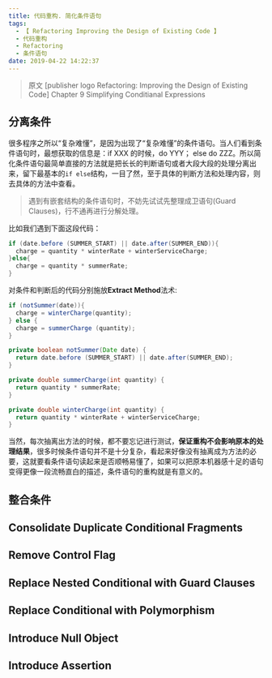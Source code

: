 ```yaml
---
title: 代码重构. 简化条件语句
tags:
  - 【 Refactoring Improving the Design of Existing Code 】
  - 代码重构
  - Refactoring
  - 条件语句
date: 2019-04-22 14:22:37
---
```


> 原文 [publisher logo Refactoring: Improving the Design of Existing Code] Chapter 9 Simplifying Conditianal Expressions


## 分离条件

很多程序之所以“复杂难懂”，是因为出现了“复杂难懂”的条件语句。当人们看到条件语句时，最想获取的信息是：if XXX 的时候，do YYY； else do ZZZ。所以简化条件语句最简单直接的方法就是把长长的判断语句或者大段大段的处理分离出来，留下最基本的`if else`结构，一目了然，至于具体的判断方法和处理内容，则去具体的方法中查看。

> 遇到有嵌套结构的条件语句时，不妨先试试先整理成卫语句(Guard Clauses)，行不通再进行分解处理。

比如我们遇到下面这段代码：
```Java
if (date.before (SUMMER_START) || date.after(SUMMER_END)){
  charge = quantity * winterRate + winterServiceCharge;
}else{
  charge = quantity * summerRate;
}
```

对条件和判断后的代码分别施放**Extract Method**法术:
```Java
if (notSummer(date)){
  charge = winterCharge(quantity);
} else {
  charge = summerCharge (quantity);
}

private boolean notSummer(Date date) {
  return date.before (SUMMER_START) || date.after(SUMMER_END);
}

private double summerCharge(int quantity) {
  return quantity * summerRate;
}

private double winterCharge(int quantity) {
  return quantity * winterRate + winterServiceCharge;
}
```

当然，每次抽离出方法的时候，都不要忘记进行测试，**保证重构不会影响原本的处理结果**，很多时候条件语句并不是十分复杂，看起来好像没有抽离成为方法的必要，这就要看条件语句读起来是否顺畅易懂了，如果可以把原本机器感十足的语句变得更像一段流畅直白的描述，条件语句的重构就是有意义的。

## 整合条件

## Consolidate Duplicate Conditional Fragments

## Remove Control Flag

## Replace Nested Conditional with Guard Clauses

## Replace Conditional with Polymorphism

## Introduce Null Object

## Introduce Assertion